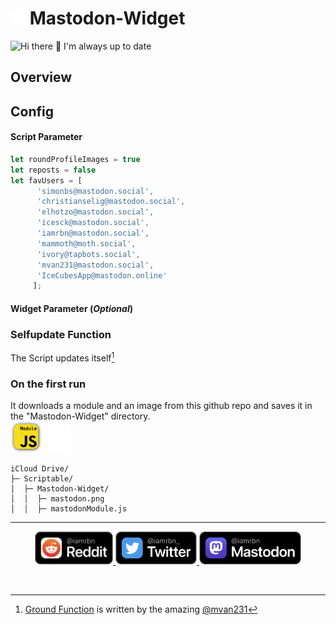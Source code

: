 # <img title="Mastodon Icon" src="/Images/mastodon.png" width="24"/> Mastodon-Widget
![](https://img.shields.io/badge/dynamic/json?url=https%3A%2F%2Fraw.githubusercontent.com%2Fiamrbn%2FMastodon-Widget%2Fmain%2FMastodon-Widget.json%3Ftoken%3DGHSAT0AAAAAACS44I5LXSHOYD2IPJHRP3MGZT5FCXQ&query=version&style=plastic&logo=mastodon&logoColor=5B45DA&logoSize=auto&label=Version&labelColor=white&color=5B45DA "Hi there 👋 I'm always up to date")

## Overview

## Config

#### Script Parameter
``` Javascript
let roundProfileImages = true
let reposts = false
let favUsers = [
      'simonbs@mastodon.social',
      'christianselig@mastodon.social',
      'elhotzo@mastodon.social',
      'icesck@mastodon.social',
      'iamrbn@mastodon.social',
      'mammoth@moth.social',
      'ivory@tapbots.social',
      'mvan231@mastodon.social',
      'IceCubesApp@mastodon.online'
     ];
```

#### Widget Parameter (_Optional_)


### Selfupdate Function
The Script updates itself[^1]

### On the first run
It downloads a module and an image from this github repo and saves it in the "Mastodon-Widget" directory.    
<img title="mastodonModule.js" src="Images/jsModule.png" width="50"/>  <img title="mastodon.png" src="Images/mastodon.png" width="42"/>

```
iCloud Drive/
├─ Scriptable/
│  ├─ Mastodon-Widget/
│  │  ├─ mastodon.png
│  │  ├─ mastodonModule.js
```

---

<p align="center">
  <a href="https://reddit.com/user/iamrbn/">
    <img title="Follow Me On Reddit: @iamrbn" src="https://github.com/iamrbn/slack-status/blob/08d06ec886dcef950a8acbf4983940ad7fb8bed9/Images/Badges/reddit_black_iamrbn.png" width="125"/>
  </a>
  <a href="https://twitter.com/iamrbn_/">
    <img title="Follow Me On Twitter: @iamrbn_" src="https://github.com/iamrbn/slack-status/blob/ae62582b728c2e2ad8ea6a55cc7729cf71bfaeab/Images/Badges/twitter_black.png" width="130"/>
  </a>
  <a href="https://mastodon.social/@iamrbn">
    <img title="Follow Me On Mastodon: @iamrbn@mastodon.socail" src="https://github.com/iamrbn/slack-status/blob/1e67e1ea969b791a36ebb71142ec8719594e1e8d/Images/Badges/mastodon_black.png" width="163"/>
  </a>
</p>

<br>

[^1]:[Ground Function](https://github.com/mvan231/Scriptable#updater-mechanism-code-example "GitHub Repo") is written by the amazing [@mvan231](https://mastodon.social/@mvan231 "Mastodon")
